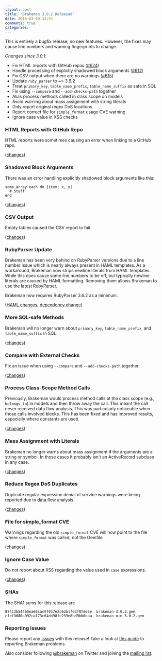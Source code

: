 ```yaml
---
layout: post
title: "Brakeman 3.0.2 Released"
date: 2015-03-09 14:54
comments: true
categories: 
---
```


This is entirely a bugfix release, no new features. However, the fixes may cause line numbers and warning fingerprints to change.

*Changes since 3.0.1*:

* Fix HTML reports with GitHub repos ([#624](https://github.com/presidentbeef/brakeman/issues/624))
* Handle processing of explictly shadowed block arguments ([#612](https://github.com/presidentbeef/brakeman/issues/612))
* Fix CSV output when there are no warnings ([#615](https://github.com/presidentbeef/brakeman/issues/615))
* Update `ruby_parser` to ~> 3.6.2
* Treat `primary_key`, `table_name_prefix`, `table_name_suffix` as safe in SQL
* Fix using `--compare` and `--add-checks-path` together
* Alias process methods called in class scope on models
* Avoid warning about mass assignment with string literals
* Only report original regex DoS locations
* Report correct file for `simple_format` usage CVE warning
* Ignore case value in XSS checks

### HTML Reports with GitHub Repo

HTML reports were sometimes causing an error when linking to a GitHub repo.

([changes](https://github.com/presidentbeef/brakeman/pull/625))

### Shadowed Block Arguments

There was an error handling explicitly shadowed block arguments like this:

    some_array.each do |item; x, y|
      # Stuff
    end

([changes](https://github.com/presidentbeef/brakeman/pull/613))

### CSV Output

Empty tables caused the CSV report to fail.

([changes](https://github.com/presidentbeef/brakeman/pull/616))

### RubyParser Update

Brakeman has been very behind on RubyParser versions due to a line number issue which is nearly always present in HAML templates. As a workaround, Brakeman now strips newline literals from HAML templates. While this does cause some line numbers to be off, but typically newline literals are caused by HAML formatting. Removing them allows Brakeman to use the latest RubyParser.

Brakeman now requires RubyParser 3.6.2 as a minimum. 

([HAML changes](https://github.com/presidentbeef/brakeman/pull/620), [dependency change](https://github.com/presidentbeef/brakeman/pull/621))

### More SQL-safe Methods

Brakeman will no longer warn about `primary_key`, `table_name_prefix`, and `table_name_suffix` in SQL.

([changes](https://github.com/presidentbeef/brakeman/pull/635))

### Compare with External Checks

Fix an issue when using `--compare` and `--add-checks-path` together.

([changes](https://github.com/presidentbeef/brakeman/pull/635))

### Process Class-Scope Method Calls

Previously, Brakeman would process method calls at the class scope (e.g., `belongs_to`) in models and then throw away the call. This meant the call never received data flow analysis. This was particularly noticeable when those calls involved blocks. This has been fixed and has improved results, especially where constants are used.

([changes](https://github.com/presidentbeef/brakeman/pull/634))

### Mass Assignment with Literals

Brakeman no longer warns about mass assignment if the arguments are a string or symbol. In those cases it probably isn't an ActiveRecord subclass in any case.

([changes](https://github.com/presidentbeef/brakeman/pull/631))

### Reduce Regex DoS Duplicates

Duplicate regular expression denial of service warnings were being reported due to data flow analysis.

([changes](https://github.com/presidentbeef/brakeman/pull/627))

### File for simple_format CVE

Warnings regarding the old `simple_format` CVE will now point to the file where `simple_format` was called, not the Gemfile.

([changes](https://github.com/presidentbeef/brakeman/pull/623/files))

### Ignore Case Value

Do not report about XSS regarding the value used in `case` expressions.

([changes](https://github.com/presidentbeef/brakeman/pull/619))

### SHAs

The SHA1 sums for this release are

    87413b544b5eae0cac9f037e2b62b1fe3f0fee5e  brakeman-3.0.2.gem
    cfcf3080a992ca173c64dd98fe239e8bd9bb0eaa  brakeman-min-3.0.2.gem

### Reporting Issues

Please report any [issues](https://github.com/presidentbeef/brakeman/issues) with this release! Take a look at [this guide](https://github.com/presidentbeef/brakeman/wiki/How-to-Report-a-Brakeman-Issue) to reporting Brakeman problems.

Also consider following [@brakeman](https://twitter.com/brakeman) on Twitter and joining the [mailing list](http://brakemanscanner.org/contact/).
